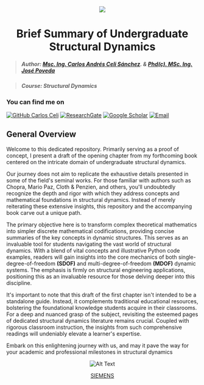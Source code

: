 <div align="center">
    <img src="https://github.com/Normando1945/Normando1945.github.io/assets/62081230/1ac0bf1d-67cd-43f6-87b0-141417a606db">
    <h1>Brief Summary of Undergraduate Structural Dynamics</h1>
</div>



>##### Author:                 [Msc. Ing. Carlos Andrés Celi Sánchez](https://www.researchgate.net/profile/Carlos-Celi). & [Phd(c). MSc. Ing. José Poveda](https://www.torrefuerte.com)

>##### Course:                 Structural Dynamics


### **You can find me on**
[![GitHub Carlos Celi](https://img.shields.io/github/followers/Normando1945?label=follow&style=social)](https://github.com/Normando1945)
[![ResearchGate](https://img.shields.io/badge/-ResearchGate-00CCBB?style=social&logo=researchgate)](https://www.researchgate.net/profile/Carlos-Celi)
[![Google Scholar](https://img.shields.io/badge/-Google%20Scholar-4285F4?style=social&logo=google)](https://scholar.google.com.ec/citations?hl=es&user=yR4Gz7kAAAAJ)
<a href="Carlos Celi:normando1945@gmail.com"><img alt="Email" src="https://img.shields.io/badge/Email-normando1945@gmail.com-blue?style=flat&logo=gmail"></a>

## General Overview

Welcome to this dedicated repository. Primarily serving as a proof of concept, I present a draft of the opening chapter from my forthcoming book centered on the intricate domain of undergraduate structural dynamics.

Our journey does not aim to replicate the exhaustive details presented in some of the field's seminal works. For those familiar with authors such as Chopra, Mario Paz, Cloth & Penzien, and others, you'll undoubtedly recognize the depth and rigor with which they address concepts and mathematical foundations in structural dynamics. Instead of merely reiterating these extensive insights, this repository and the accompanying book carve out a unique path.

The primary objective here is to transform complex theoretical mathematics into simpler discrete mathematical codifications, providing concise summaries of the key concepts in dynamic structures. This serves as an invaluable tool for students navigating the vast world of structural dynamics. With a blend of vital concepts and illustrative Python code examples, readers will gain insights into the core mechanics of both single-degree-of-freedom **(SDOF)** and multi-degree-of-freedom **(MDOF)** dynamic systems. The emphasis is firmly on structural engineering applications, positioning this as an invaluable resource for those delving deeper into this discipline.

It's important to note that this draft of the first chapter isn't intended to be a standalone guide. Instead, it complements traditional educational resources, bolstering the foundational knowledge students acquire in their classrooms. For a deep and nuanced grasp of the subject, revisiting the esteemed pages of dedicated structural dynamics literature remains crucial. Coupled with rigorous classroom instruction, the insights from such comprehensive readings will undeniably elevate a learner's expertise.

Embark on this enlightening journey with us, and may it pave the way for your academic and professional milestones in structural dynamics

<div align="center">
    <img src= "https://blogs.sw.siemens.com/wp-content/uploads/sites/6/2022/07/gif-of-frequency-analysis.gif" alt="Alt Text" alt="SIEMENS"/ >
    <p><a href="https://blogs.sw.siemens.com/simcenter/shock-response-designing-for-the-full-spectrum/">SIEMENS</a></p>
</div>

